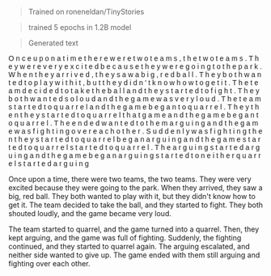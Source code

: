 >Trained on roneneldan/TinyStories

>trained 5 epochs in 1.2B model

>Generated text

<p style="font-family: Arial, sans-serif;">
O n c e   u p o n   a   t i m e   t h e r e   w e r e   t w o   t e a m s ,   t h e   t w o   t e a m s .   T h e y   w e r e   v e r y   e x c i t e d   b e c a u s e   t h e y   w e r e   g o i n g   t o   t h e   p a r k . W h e n   t h e y   a r r i v e d ,   t h e y   s a w   a   b i g ,   r e d   b a l l .   T h e y   b o t h   w a n t e d   t o   p l a y   w i t h   i t ,   b u t   t h e y   d i d n ' t   k n o w   h o w   t o   g e t   i t . T h e   t e a m   d e c i d e d   t o   t a k e   t h e   b a l l   a n d   t h e y   s t a r t e d   t o   f i g h t .   T h e y   b o t h   w a n t e d   s o   l o u d   a n d   t h e   g a m e   w a s   v e r y   l o u d . T h e   t e a m   s t a r t e d   t o   q u a r r e l   a n d   t h e   g a m e   b e g a n   t o   q u a r r e l .   T h e y   t h e n   t h e y   s t a r t e d   t o   q u a r r e l   t h a t   g a m e   a n d   t h e   g a m e   b e g a n   t o   q u a r r e l .   T h e   e n d e d   w a n t e d   t o   t h e m   a r g u i n g   a n d   t h e   g a m e   w a s   f i g h t i n g   o v e r   e a c h   o t h e r . S u d d e n l y   w a s   f i g h t i n g   t h e n   t h e y   s t a r t e d   t o   q u a r r e l   b e g a n   a r g u i n g   a n d   t h e   g a m e   s t a r t e d   t o   q u a r r e l   s t a r t e d   t o   q u a r r e l .   T h e   a r g u i n g   s t a r t e d   a r g u i n g   a n d   t h e   g a m e   b e g a n   a r g u i n g   s t a r t e d   t o   n e i t h e r   q u a r r e l   s t a r t e d   a r g u i n g

Once upon a time, there were two teams, the two teams. They were very excited because they were going to the park. When they arrived, they saw a big, red ball. They both wanted to play with it, but they didn't know how to get it. The team decided to take the ball, and they started to fight. They both shouted loudly, and the game became very loud.

The team started to quarrel, and the game turned into a quarrel. Then, they kept arguing, and the game was full of fighting. Suddenly, the fighting continued, and they started to quarrel again. The arguing escalated, and neither side wanted to give up. The game ended with them still arguing and fighting over each other.
</p>


